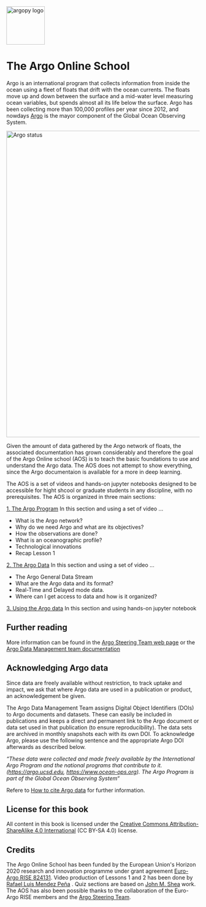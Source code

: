 <img src="https://raw.githubusercontent.com/euroargodev/argoonlineschool/master/images/logoAoS.png" alt="argopy logo" width="100"/>

# The Argo Online School
Argo is an international program that collects information from inside the ocean using a fleet of floats that drift with the ocean currents. The floats move up and down between the surface and a mid-water level  measuring ocean variables, but spends almost all its life below the surface. Argo has been collecting more than 100,000 profiles per year since 2012, and nowdays [Argo](https://argo.ucsd.edu/) is the mayor component of the Global Ocean Observing System.

<img src="http://sio-argo.ucsd.edu/statusbig.gif" alt="Argo status" width="800"/>

Given the amount of data gathered by the Argo network of floats, the associated documentation has grown considerably and therefore the goal of the Argo Online school (AOS) is to teach the basic foundations to use and understand the Argo data. The AOS does not attempt to show everything, since the Argo documentaion is available for a more in deep learning. 

The AOS is a set of videos and hands-on jupyter notebooks designed to be accessible for hight shcool or graduate students in any discipline, with no prerequisites. The AOS is organized in three main sections:

[1. The Argo Program](https://euroargodev.github.io/argoonlineschool/Lectures/L01_TheArgoProgram/C10_TheArgoProgram_intro.html)
In this section and using a set of video ...
* What is the Argo network?
* Why do we need Argo and what are its objectives?
* How the observations are done?
* What is an oceanographic profile?
* Technological innovations
* Recap Lesson 1


[2. The Argo Data](https://euroargodev.github.io/argoonlineschool/Lectures/L02_TheArgoData/C10_TheArgoData_intro.html)
In this section and using a set of video ...
* The Argo General Data Stream
* What are the Argo data and its format?
* Real-Time and Delayed mode data.
* Where can I get access to data and how is it organized?


[3. Using the Argo data](https://euroargodev.github.io/argoonlineschool/Lectures/L03_UsingArgoData/C10_UsingArgoData_intro.html)
In this section and using hands-on jupyter notebook


## Further reading
More information can be found in the [Argo Steering Team web page](http://www.argo.ucsd.edu/) or the [Argo Data Management team documentation](http://www.argodatamgt.org/Documentation)

## Acknowledging Argo data

Since data are freely available without restriction, to track uptake and impact, we ask that where Argo data are used in a publication or product, an acknowledgement be given. 

The Argo Data Management Team assigns Digital Object Identifiers (DOIs) to Argo documents and datasets. These can easily be included in publications and keeps a direct and permanent link to the Argo document or data set used in that publication (to ensure reproducibility). The data sets are archived in monthly snapshots each with its own DOI. To acknowledge Argo, please use the following sentence and the appropriate Argo DOI afterwards as described below.

*“These data were collected and made freely available by the International Argo Program and the national programs that contribute to it.  (https://argo.ucsd.edu,  https://www.ocean-ops.org).  The Argo Program is part of the Global Ocean Observing System“*

Refere to [How to cite Argo data](https://argo.ucsd.edu/data/acknowledging-argo/) for further information.

## License for this book
All content in this book is licensed under the [Creative Commons Attribution-ShareAlike 4.0 International](https://creativecommons.org/licenses/by-sa/4.0/) (CC BY-SA 4.0) license.

## Credits
The Argo Online School has been funded by the European Union's Horizon 2020 research and innovation programme under grant agreement [Euro-Argo RISE 824131](https://www.euro-argo.eu/EU-Projects/Euro-Argo-RISE-2019-2022). Video production of Lessons 1 and 2 has been done by [Rafael Luis Mendez Peña](http://www.rafaelmendezp.com/) . Quiz sections are based on [John M. Shea](https://github.com/jmshea) work. The AOS has also been possible thanks to the collaboration of the Euro-Argo RISE members and the [Argo Steering Team](https://argo.ucsd.edu/organization/argo-steering-team/).


